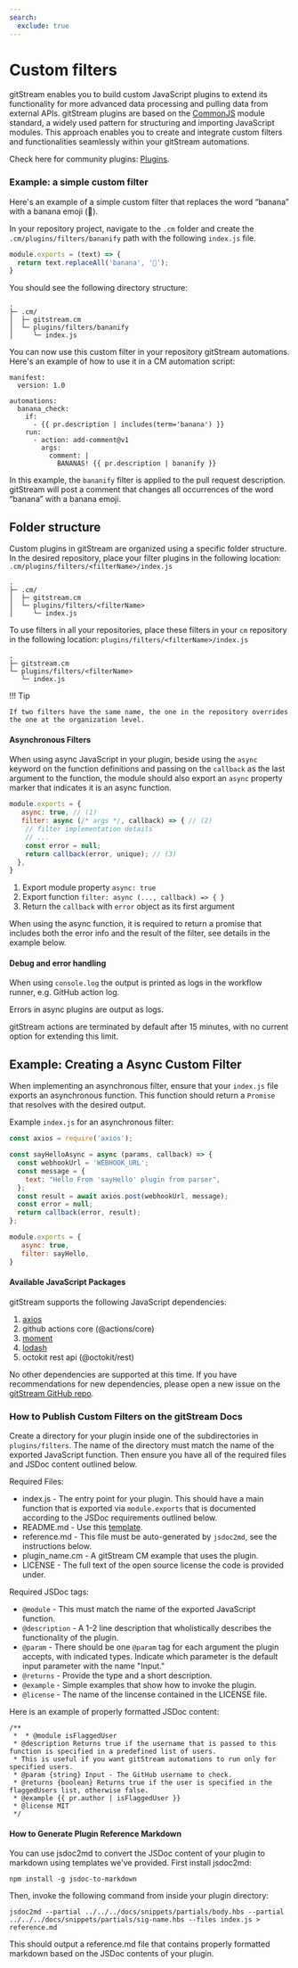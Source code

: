 ```yaml
---
search:
  exclude: true
---
```


# Custom filters

gitStream enables you to build custom JavaScript plugins to extend its functionality for more advanced data processing and pulling data from external APIs. gitStream plugins are based on the [CommonJS](https://en.wikipedia.org/wiki/CommonJS) module standard, a widely used pattern for structuring and importing JavaScript modules. This approach enables you to create and integrate custom filters and functionalities seamlessly within your gitStream automations.

Check here for community plugins: [Plugins](https://docs.gitstream.cm/plugins).

### Example: a simple custom filter

Here's an example of a simple custom filter that replaces the word “banana” with a banana emoji (🍌).

In your repository project, navigate to the `.cm` folder and create the `.cm/plugins/filters/bananify` path with the following `index.js` file.

```js
module.exports = (text) => {
  return text.replaceAll('banana', '🍌');
}
```

You should see the following directory structure:

```
.
├─ .cm/
│  ├─ gitstream.cm
│  └─ plugins/filters/bananify
│     └─ index.js
```

You can now use this custom filter in your repository gitStream automations. Here's an example of how to use it in a CM automation script:

```yaml+jinja
manifest:
  version: 1.0

automations:
  banana_check:
    if:
      - {{ pr.description | includes(term='banana') }}
    run:
      - action: add-comment@v1
        args:
          comment: |
            BANANAS! {{ pr.description | bananify }}
```

In this example, the `bananify` filter is applied to the pull request description. gitStream will post a comment that changes all occurrences of the word “banana” with a banana emoji.

## Folder structure

Custom plugins in gitStream are organized using a specific folder structure. In the desired repository, place your filter plugins in the following location:
```.cm/plugins/filters/<filterName>/index.js```

```
.
├─ .cm/
│  ├─ gitstream.cm
│  └─ plugins/filters/<filterName>
│     └─ index.js
```

To use filters in all your repositories, place these filters in your `cm` repository in the following location: `plugins/filters/<filterName>/index.js`

```
.
├─ gitstream.cm
└─ plugins/filters/<filterName>
   └─ index.js
```

!!! Tip

    If two filters have the same name, the one in the repository overrides the one at the organization level.


#### Asynchronous Filters

When using async JavaScript in your plugin, beside using the `async` keyword on the function definitions and passing on the `callback` as the last argument to the function, the module should also export an `async` property marker that indicates it is an async function. 


```javascript
module.exports = {
   async: true, // (1)
   filter: async (/* args */, callback) => { // (2)
    // filter implementation details
    // ...
    const error = null;
    return callback(error, unique); // (3)
  },
}
```

1.  Export module property `async: true` 
2.  Export function `filter: async (..., callback) => { }`
2.  Return the `callback` with `error` object as its first argument

When using the async function, it is required to return a promise that includes both the error info and the result of the filter, see details in the example below.

#### Debug and error handling

When using `console.log` the output is printed as logs in the workflow runner, e.g. GitHub action log. 

Errors in async plugins are output as logs. 

gitStream actions are terminated by default after 15 minutes, with no current option for extending this limit.

## Example: Creating a Async Custom Filter

When implementing an asynchronous filter, ensure that your `index.js` file exports an asynchronous function. This function should return a `Promise` that resolves with the desired output.

Example `index.js` for an asynchronous filter:

```js
const axios = require('axios');

const sayHelloAsync = async (params, callback) => {
  const webhookUrl = 'WEBHOOK_URL';
  const message = {
    text: "Hello From 'sayHello' plugin from parser",
  };
  const result = await axios.post(webhookUrl, message);
  const error = null;
  return callback(error, result); 
};

module.exports = {
   async: true,
   filter: sayHello,
}
```

#### Available JavaScript Packages

gitStream supports the following JavaScript dependencies:

1. [axios](https://github.com/axios/axios)
2. github actions core (@actions/core)
3. [moment](https://github.com/moment/moment)
4. [lodash](https://github.com/lodash/lodash)
5. octokit rest api (@octokit/rest)

No other dependencies are supported at this time. If you have recommendations for new dependencies, please open a new issue on the [gitStream GitHub repo](https://github.com/linear-b/gitstream).

### How to Publish Custom Filters on the gitStream Docs

Create a directory for your plugin inside one of the subdirectories in `plugins/filters`. The name of the directory must match the name of the exported JavaScript function. Then ensure you have all of the required files and JSDoc content outlined below.

Required Files:

* index.js - The entry point for your plugin. This should have a main function that is exported via `module.exports` that is documented according to the JSDoc requirements outlined below.
* README.md - Use this [template](https://github.com/linear-b/gitstream/tree/main/docs/templates/filter-readme-template.md).
* reference.md - This file must be auto-generated by `jsdoc2md`, see the instructions below.
* plugin_name.cm - A gitStream CM example that uses the plugin.
* LICENSE - The full text of the open source license the code is provided under.

Required JSDoc tags:
* `@module` - This must match the name of the exported JavaScript function.
* `@description` - A 1-2 line description that wholistically describes the functionality of the plugin.
* `@param` - There should be one `@param` tag for each argument the plugin accepts, with indicated types. Indicate which parameter is the default input parameter with the name "Input."
* `@returns` - Provide the type and a short description.
* `@example` - Simple examples that show how to invoke the plugin.
* `@license` - The name of the lincense contained in the LICENSE file. 

Here is an example of properly formatted JSDoc content:
```
/**
 *  * @module isFlaggedUser
 * @description Returns true if the username that is passed to this function is specified in a predefined list of users. 
 * This is useful if you want gitStream automations to run only for specified users.
 * @param {string} Input - The GitHub username to check.
 * @returns {boolean} Returns true if the user is specified in the flaggedUsers list, otherwise false.
 * @example {{ pr.author | isFlaggedUser }}
 * @license MIT
 */
 ```

#### How to Generate Plugin Reference Markdown

You can use jsdoc2md to convert the JSDoc content of your plugin to markdown using templates we've provided. First install jsdoc2md: 

```npm install -g jsdoc-to-markdown```

Then, invoke the following command from inside your plugin directory:

`jsdoc2md --partial ../../../docs/snippets/partials/body.hbs --partial ../../../docs/snippets/partials/sig-name.hbs --files index.js > reference.md`

This should output a reference.md file that contains properly formatted markdown based on the JSDoc contents of your plugin.